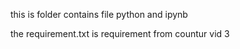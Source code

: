 this is folder contains file python and ipynb

the requirement.txt is requirement from countur vid 3
